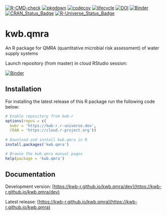[![R-CMD-check](https://github.com/KWB-R/kwb.qmra/workflows/R-CMD-check/badge.svg)](https://github.com/KWB-R/kwb.qmra/actions?query=workflow%3AR-CMD-check)
[![pkgdown](https://github.com/KWB-R/kwb.qmra/workflows/pkgdown/badge.svg)](https://github.com/KWB-R/kwb.qmra/actions?query=workflow%3Apkgdown)
[![codecov](https://codecov.io/github/KWB-R/kwb.qmra/branch/master/graphs/badge.svg)](https://codecov.io/github/KWB-R/kwb.qmra)
[![lifecycle](https://img.shields.io/badge/lifecycle-maturing-blue.svg)](https://www.tidyverse.org/lifecycle/#maturing)
[![DOI](https://zenodo.org/badge/68301647.svg)](https://zenodo.org/badge/latestdoi/68301647)
[![Binder](http://mybinder.org/badge.svg)](https://mybinder.org/v2/gh/kwb-r/kwb.qmra/master?urlpath=rstudio)
[![CRAN_Status_Badge](https://www.r-pkg.org/badges/version/kwb.qmra)]()
[![R-Universe_Status_Badge](https://kwb-r.r-universe.dev/badges/kwb.qmra)](https://kwb-r.r-universe.dev/)

# kwb.qmra

An R package for QMRA (quantitative microbial risk assessment) of water supply systems

Launch repository (from master) in cloud RStudio session: 

[![Binder](http://mybinder.org/badge.svg)](https://mybinder.org/v2/gh/kwb-r/kwb.qmra/master?urlpath=rstudio)

## Installation

For installing the latest release of this R package run the following code below:

```r
# Enable repository from kwb-r
options(repos = c(
  kwbr = 'https://kwb-r.r-universe.dev',
  CRAN = 'https://cloud.r-project.org'))
  
# Download and install kwb.qmra in R
install.packages('kwb.qmra')

# Browse the kwb.qmra manual pages
help(package = 'kwb.qmra')
```

## Documentation

Development version: [https://kwb-r.github.io/kwb.qmra/dev](https://kwb-r.github.io/kwb.qmra/dev)

Latest release: [https://kwb-r.github.io/kwb.qmra](https://kwb-r.github.io/kwb.qmra)
